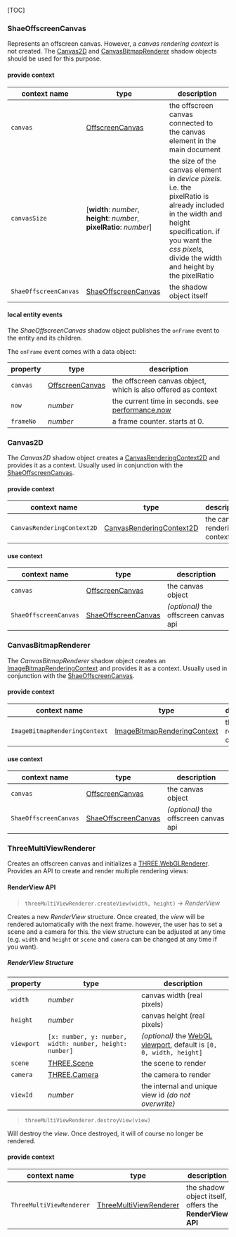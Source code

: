 [TOC]

### ShaeOffscreenCanvas

Represents an offscreen canvas. However, a _canvas rendering context_ is not created. The [Canvas2D](#canvas2d) and [CanvasBitmapRenderer]() shadow objects should be used for this purpose.

#### provide context

| context name | type | description |
|------|------|-------------|
| `canvas` | [OffscreenCanvas](https://developer.mozilla.org/en-US/docs/Web/API/OffscreenCanvas) | the offscreen canvas connected to the canvas element in the main document |
| `canvasSize` | [**width**: _number_, **height**: _number_, **pixelRatio**: _number_] | the size of the canvas element in _device pixels_. i.e. the pixelRatio is already included in the width and height specification. if you want the _css pixels_, divide the width and height by the pixelRatio |
| `ShaeOffscreenCanvas` | [ShaeOffscreenCanvas](./ShaeOffscreenCanvas.js) | the shadow object itself |


#### local entity events

The _ShaeOffscreenCanvas_ shadow object publishes the `onFrame` event to the entity and its children. 

The `onFrame` event comes with a data object:

| property | type | description |
|----------|------|-------------|
| `canvas` | [OffscreenCanvas](https://developer.mozilla.org/en-US/docs/Web/API/OffscreenCanvas) | the offscreen canvas object, which is also offered as context |
| `now` | _number_ | the current time in seconds. see [performance.now](https://developer.mozilla.org/en-US/docs/Web/API/Performance/now) |
| `frameNo` | _number_ | a frame counter. starts at 0.


### Canvas2D

The _Canvas2D_ shadow object creates a [CanvasRenderingContext2D](https://developer.mozilla.org/en-US/docs/Web/API/CanvasRenderingContext2D) and provides it as a context. Usually used in conjunction with the [ShaeOffscreenCanvas](#shaeoffscreencanvas).

#### provide context

| context name | type | description |
|------|------|-------------|
| `CanvasRenderingContext2D` | [CanvasRenderingContext2D](https://developer.mozilla.org/en-US/docs/Web/API/CanvasRenderingContext2D) | the canvas rendering context |

#### use context

| context name | type | description |
|------|------|-------------|
| `canvas` | [OffscreenCanvas](https://developer.mozilla.org/en-US/docs/Web/API/OffscreenCanvas) | the canvas object |
| `ShaeOffscreenCanvas` | [ShaeOffscreenCanvas](#shaeoffscreencanvas) | _(optional)_ the offscreen canvas api |


### CanvasBitmapRenderer

The _CanvasBitmapRenderer_ shadow object creates an [ImageBitmapRenderingContext](https://developer.mozilla.org/en-US/docs/Web/API/ImageBitmapRenderingContext) and provides it as a context. Usually used in conjunction with the [ShaeOffscreenCanvas](#shaeoffscreencanvas).

#### provide context

| context name | type | description |
|------|------|-------------|
| `ImageBitmapRenderingContext` | [ImageBitmapRenderingContext](https://developer.mozilla.org/en-US/docs/Web/API/ImageBitmapRenderingContext) | the canvas rendering context |

#### use context

| context name | type | description |
|------|------|-------------|
| `canvas` | [OffscreenCanvas](https://developer.mozilla.org/en-US/docs/Web/API/OffscreenCanvas) | the canvas object |
| `ShaeOffscreenCanvas` | [ShaeOffscreenCanvas](#shaeoffscreencanvas) | _(optional)_ the offscreen canvas api |


### ThreeMultiViewRenderer

Creates an offscreen canvas and initializes a [THREE.WebGLRenderer](https://threejs.org/docs/index.html?q=webglrenderer#api/en/renderers/WebGLRenderer).
Provides an API to create and render multiple rendering views:

#### RenderView API

> `threeMultiViewRenderer.createView(width, height)` &rarr; _RenderView_

Creates a new _RenderView_ structure. Once created, the _view_ will be rendered automatically with the next frame. however, the user has to set a scene and a camera for this. the view structure can be adjusted at any time (e.g. `width` and `height` or `scene` and `camera` can be changed at any time if you want).

##### RenderView Structure

| property | type | description |
|----------|------|-------------|
| `width` | _number_ | canvas width (real pixels) |
| `height` | _number_ | canvas height (real pixels) |
| `viewport` | `[x: number, y: number, width: number, height: number]` | _(optional)_ the [WebGL viewport](https://developer.mozilla.org/en-US/docs/Web/API/WebGLRenderingContext/viewport), default is `[0, 0, width, height]` |
| `scene` | [THREE.Scene](https://threejs.org/docs/index.html?q=scene#api/en/scenes/Scene) | the scene to render |
| `camera` | [THREE.Camera](https://threejs.org/docs/index.html?q=camera#api/en/cameras/Camera) | the camera to render |
| `viewId` | _number_ | the internal and unique view id _(do not overwrite)_ |

> `threeMultiViewRenderer.destroyView(view)`

Will destroy the _view_. Once destroyed, it will of course no longer be rendered.

#### provide context

| context name | type | description |
|------|------|-------------|
| `ThreeMultiViewRenderer` | [ThreeMultiViewRenderer](./ThreeMultiViewRenderer.js) | the shadow object itself, offers the **RenderView API** |
